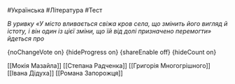 #Українська #Література #Тест

*В уривку «У місто вливається свіжа кров села, що змінить його вигляд й істоту, і він один із цієї зміни, що їй від долі призначено перемогти» йдеться про*

{noChangeVote on}
{hideProgress on}
{shareEnable off}
{hideCount on}

[[Мокія Мазайла]]
[[Степана Радченка]]
[[Григорія Многогрішного]]
[[Івана Дідуха]]
[[Романа Запорожця]]
